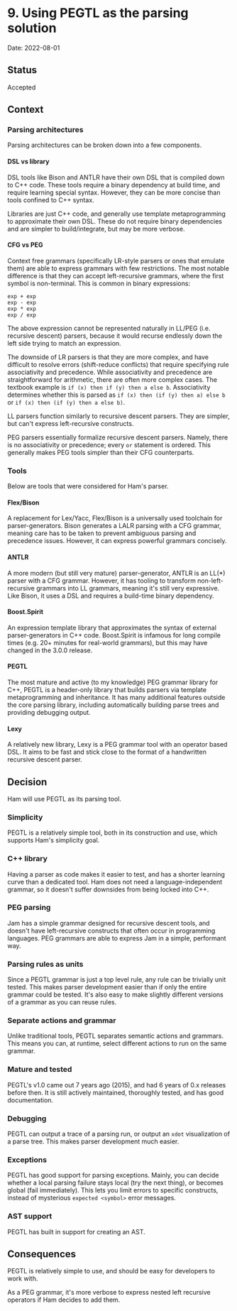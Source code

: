 # 9. Using PEGTL as the parsing solution

Date: 2022-08-01

## Status

Accepted

## Context

### Parsing architectures
Parsing architectures can be broken down into a few components.

#### DSL vs library
DSL tools like Bison and ANTLR have their own DSL that is compiled down to C++ code. These tools require a binary dependency at build time, and require learning special syntax. However, they can be more concise than tools confined to C++ syntax.

Libraries are just C++ code, and generally use template metaprogramming to approximate their own DSL. These do not require binary dependencies and are simpler to build/integrate, but may be more verbose.

#### CFG vs PEG
Context free grammars (specifically LR-style parsers or ones that emulate them) are able to express grammars with few restrictions. The most notable difference is that they can accept left-recursive grammars, where the first symbol is non-terminal. This is common in binary expressions:
```
exp + exp
exp - exp
exp * exp
exp / exp
```

The above expression cannot be represented naturally in LL/PEG (i.e. recursive descent) parsers, because it would recurse endlessly down the left side trying to match an expression.

The downside of LR parsers is that they are more complex, and have difficult to resolve errors (shift-reduce conflicts) that require specifying rule associativity and precedence. While associativity and precedence are straightforward for arithmetic, there are often more complex cases. The textbook example is `if (x) then if (y) then a else b`. Associativity determines whether this is parsed as `if (x) then (if (y) then a) else b` or `if (x) then (if (y) then a else b)`.

LL parsers function similarly to recursive descent parsers. They are simpler, but can't express left-recursive constructs.

PEG parsers essentially formalize recursive descent parsers. Namely, there is no associativity or precedence; every `or` statement is ordered. This generally makes PEG tools simpler than their CFG counterparts.

### Tools
Below are tools that were considered for Ham's parser.

#### Flex/Bison
A replacement for Lex/Yacc, Flex/Bison is a universally used toolchain for parser-generators. Bison generates a LALR parsing with a CFG grammar, meaning care has to be taken to prevent ambiguous parsing and precedence issues. However, it can express powerful grammars concisely.

#### ANTLR
A more modern (but still very mature) parser-generator, ANTLR is an LL(*) parser with a CFG grammar. However, it has tooling to transform non-left-recursive grammars into LL grammars, meaning it's still very expressive. Like Bison, it uses a DSL and requires a build-time binary dependency.

#### Boost.Spirit
An expression template library that approximates the syntax of external parser-generators in C++ code. Boost.Spirit is infamous for long compile times (e.g. 20+ minutes for real-world grammars), but this may have changed in the 3.0.0 release.

#### PEGTL
The most mature and active (to my knowledge) PEG grammar library for C++, PEGTL is a header-only library that builds parsers via template metaprogramming and inheritance. It has many additional features outside the core parsing library, including automatically building parse trees and providing debugging output.

#### Lexy
A relatively new library, Lexy is a PEG grammar tool with an operator based DSL. It aims to be fast and stick close to the format of a handwritten recursive descent parser.

## Decision
Ham will use PEGTL as its parsing tool.

### Simplicity
PEGTL is a relatively simple tool, both in its construction and use, which supports Ham's simplicity goal.

### C++ library
Having a parser as code makes it easier to test, and has a shorter learning curve than a dedicated tool. Ham does not need a language-independent grammar, so it doesn't suffer downsides from being locked into C++.

### PEG parsing
Jam has a simple grammar designed for recursive descent tools, and doesn't have left-recursive constructs that often occur in programming languages. PEG grammars are able to express Jam in a simple, performant way.

### Parsing rules as units
Since a PEGTL grammar is just a top level rule, any rule can be trivially unit tested. This makes parser development easier than if only the entire grammar could be tested. It's also easy to make slightly different versions of a grammar as you can reuse rules.

### Separate actions and grammar
Unlike traditional tools, PEGTL separates semantic actions and grammars. This means you can, at runtime, select different actions to run on the same grammar.

### Mature and tested
PEGTL's v1.0 came out 7 years ago (2015), and had 6 years of 0.x releases before then. It is still actively maintained, thoroughly tested, and has good documentation.

### Debugging
PEGTL can output a trace of a parsing run, or output an `xdot` visualization of a parse tree. This makes parser development much easier.

### Exceptions
PEGTL has good support for parsing exceptions. Mainly, you can decide whether a local parsing failure stays local (try the next thing), or becomes global (fail immediately). This lets you limit errors to specific constructs, instead of mysterious `expected <symbol>` error messages.

### AST support
PEGTL has built in support for creating an AST.

## Consequences
PEGTL is relatively simple to use, and should be easy for developers to work with. 

As a PEG grammar, it's more verbose to express nested left recursive operators if Ham decides to add them.
